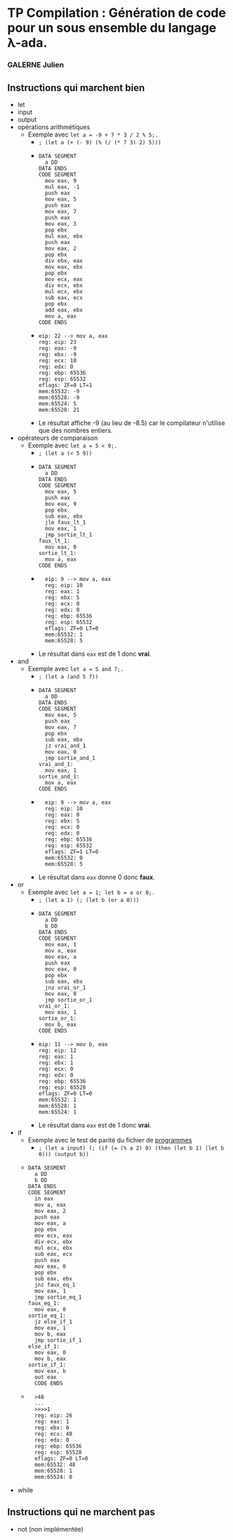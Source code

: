# TP Compilation : Génération de code pour un sous ensemble du langage λ-ada.
### GALERNE Julien

## Instructions qui marchent bien 
- let
- input
- output
- opérations arithmétiques
    - Exemple avec ```let a = -9 + 7 * 3 / 2 % 5;.```
      - ```; (let a (+ (- 9) (% (/ (* 7 3) 2) 5)))```
      - ```
        DATA SEGMENT
          a DD
        DATA ENDS
        CODE SEGMENT
          mov eax, 9
          mul eax, -1
          push eax
          mov eax, 5
          push eax
          mov eax, 7
          push eax
          mov eax, 3
          pop ebx
          mul eax, ebx
          push eax
          mov eax, 2
          pop ebx
          div ebx, eax
          mov eax, ebx
          pop ebx
          mov ecx, eax
          div ecx, ebx
          mul ecx, ebx
          sub eax, ecx
          pop ebx
          add eax, ebx
          mov a, eax
        CODE ENDS
        ```
      - ```
        eip: 22 --> mov a, eax
        reg: eip: 23
        reg: eax: -9
        reg: ebx: -9
        reg: ecx: 10
        reg: edx: 0
        reg: ebp: 65536
        reg: esp: 65532
        eflags: ZF=0 LT=1
        mem:65532: -9
        mem:65528: -9
        mem:65524: 5
        mem:65520: 21
        ```
      - Le résultat affiche -9 (au lieu de -8.5) car le compilateur n'utilise que des nombres entiers.
- opérateurs de comparaison
  - Exemple avec ```let a = 5 < 9;.```
    - ```; (let a (< 5 9))```
    - ```
      DATA SEGMENT
        a DD
      DATA ENDS
      CODE SEGMENT
        mov eax, 5
        push eax
        mov eax, 9
        pop ebx
        sub eax, ebx
        jle faux_lt_1
        mov eax, 1
        jmp sortie_lt_1
      faux_lt_1:
        mov eax, 0
      sortie_lt_1:
        mov a, eax
      CODE ENDS
      ```
    - ```
        eip: 9 --> mov a, eax
        reg: eip: 10
        reg: eax: 1
        reg: ebx: 5
        reg: ecx: 0
        reg: edx: 0
        reg: ebp: 65536
        reg: esp: 65532
        eflags: ZF=0 LT=0
        mem:65532: 1
        mem:65528: 5
      ```
    - Le résultat dans `eax` est de 1 donc **vrai**.
- and
  - Exemple avec ```let a = 5 and 7;.```
    - ```; (let a (and 5 7))```
    - ```
      DATA SEGMENT
        a DD
      DATA ENDS
      CODE SEGMENT
        mov eax, 5
        push eax
        mov eax, 7
        pop ebx
        sub eax, ebx
        jz vrai_and_1
        mov eax, 0
        jmp sortie_and_1
      vrai_and_1:
        mov eax, 1
      sortie_and_1:
        mov a, eax
      CODE ENDS
      ```
    - ```
        eip: 9 --> mov a, eax
        reg: eip: 10
        reg: eax: 0
        reg: ebx: 5
        reg: ecx: 0
        reg: edx: 0
        reg: ebp: 65536
        reg: esp: 65532
        eflags: ZF=1 LT=0
        mem:65532: 0
        mem:65528: 5
      ```
    - Le résultat dans `eax` donne 0 donc **faux**.
- or
  - Exemple avec ```let a = 1; let b = a or 0;.```
    - ```; (let a 1) (; (let b (or a 0)))```
    - ```
      DATA SEGMENT
        a DD
        b DD
      DATA ENDS
      CODE SEGMENT
        mov eax, 1
        mov a, eax
        mov eax, a
        push eax
        mov eax, 0
        pop ebx
        sub eax, ebx
        jnz vrai_or_1
        mov eax, 0
        jmp sortie_or_1
      vrai_or_1:
        mov eax, 1
      sortie_or_1:
        mov b, eax
      CODE ENDS
      ```
    - ```
      eip: 11 --> mov b, eax
      reg: eip: 12
      reg: eax: 1
      reg: ebx: 1
      reg: ecx: 0
      reg: edx: 0
      reg: ebp: 65536
      reg: esp: 65528
      eflags: ZF=0 LT=0
      mem:65532: 1
      mem:65528: 1
      mem:65524: 1
      ```
    - Le résultat dans `eax` est de 1 donc **vrai**.
- if
  - Exemple avec le test de parité du fichier de [programmes](programmes.lambada)
    - ```; (let a input) (; (if (= (% a 2) 0) (then (let b 1) (let b 0))) (output b))```
  - ```
    DATA SEGMENT
      a DD
      b DD
    DATA ENDS
    CODE SEGMENT
      in eax
      mov a, eax
      mov eax, 2
      push eax
      mov eax, a
      pop ebx
      mov ecx, eax
      div ecx, ebx
      mul ecx, ebx
      sub eax, ecx
      push eax
      mov eax, 0
      pop ebx
      sub eax, ebx
      jnz faux_eq_1
      mov eax, 1
      jmp sortie_eq_1
    faux_eq_1:
      mov eax, 0
    sortie_eq_1:
      jz else_if_1
      mov eax, 1
      mov b, eax
      jmp sortie_if_1
    else_if_1:
      mov eax, 0
      mov b, eax
    sortie_if_1:
      mov eax, b
      out eax
      CODE ENDS
    ```
  - ```
      >48
      ...
      >>>>1
      reg: eip: 26
      reg: eax: 1
      reg: ebx: 0
      reg: ecx: 48
      reg: edx: 0
      reg: ebp: 65536
      reg: esp: 65528
      eflags: ZF=0 LT=0
      mem:65532: 48
      mem:65528: 1
      mem:65524: 0
    ```
- while

## Instructions qui ne marchent pas
- not (non implémentée)